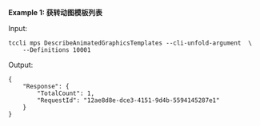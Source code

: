 **Example 1: 获转动图模板列表**



Input: 

```
tccli mps DescribeAnimatedGraphicsTemplates --cli-unfold-argument  \
    --Definitions 10001
```

Output: 
```
{
    "Response": {
        "TotalCount": 1,
        "RequestId": "12ae8d8e-dce3-4151-9d4b-5594145287e1"
    }
}
```

